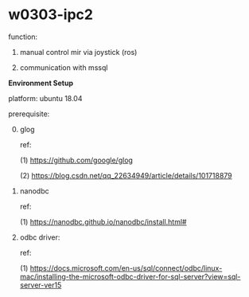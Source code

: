 # w0303-ipc2

function:

1. manual control mir via joystick (ros)

2. communication with mssql


**Environment Setup**

platform: ubuntu 18.04

prerequisite:

0. glog

   ref:

   (1) https://github.com/google/glog

   (2) https://blog.csdn.net/qq_22634949/article/details/101718879

1. nanodbc
   
   ref:

   (1) https://nanodbc.github.io/nanodbc/install.html#

2. odbc driver: 
   
    ref: 
   
   (1) https://docs.microsoft.com/en-us/sql/connect/odbc/linux-mac/installing-the-microsoft-odbc-driver-for-sql-server?view=sql-server-ver15

